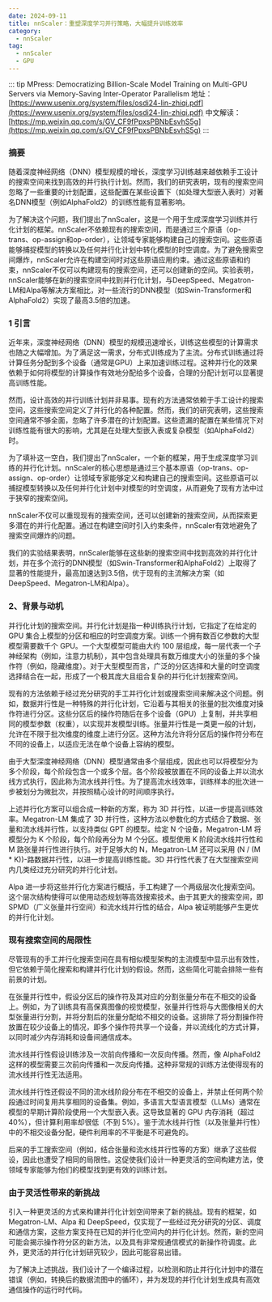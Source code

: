 ```yaml
---
date: 2024-09-11
title: nnScaler：重塑深度学习并行策略，大幅提升训练效率
category:
  - nnScaler
tag:
  - nnScaler
  - GPU
---
```


::: tip MPress: Democratizing Billion-Scale Model Training on Multi-GPU Servers via Memory-Saving Inter-Operator Parallelism
地址：[https://www.usenix.org/system/files/osdi24-lin-zhiqi.pdf](https://www.usenix.org/system/files/osdi24-lin-zhiqi.pdf)
中文解读：[https://mp.weixin.qq.com/s/GV_CF9fPpxsPBNbEsvhS5g](https://mp.weixin.qq.com/s/GV_CF9fPpxsPBNbEsvhS5g)
:::

### 摘要

随着深度神经网络（DNN）模型规模的增长，深度学习训练越来越依赖手工设计的搜索空间来找到高效的并行执行计划。然而，我们的研究表明，现有的搜索空间忽略了一些重要的计划配置，这些配置在某些设置下（如处理大型嵌入表时）对著名DNN模型（例如AlphaFold2）的训练性能有显著影响。

为了解决这个问题，我们提出了nnScaler，这是一个用于生成深度学习训练并行化计划的框架。nnScaler不依赖现有的搜索空间，而是通过三个原语（op-trans、op-assign和op-order），让领域专家能够构建自己的搜索空间。这些原语能够捕捉模型的转换以及任何并行化计划中转化模型的时空调度。为了避免搜索空间爆炸，nnScaler允许在构建空间时对这些原语应用约束。通过这些原语和约束，nnScaler不仅可以构建现有的搜索空间，还可以创建新的空间。实验表明，nnScaler能够在新的搜索空间中找到并行化计划，与DeepSpeed、Megatron-LM和Alpa等解决方案相比，对一些流行的DNN模型（如Swin-Transformer和AlphaFold2）实现了最高3.5倍的加速。

### 1 引言

近年来，深度神经网络（DNN）模型的规模迅速增长，训练这些模型的计算需求也随之大幅增加。为了满足这一需求，分布式训练成为了主流。分布式训练通过将计算任务分配到多个设备（通常是GPU）上来加速训练过程。这种并行化的效果依赖于如何将模型的计算操作有效地分配给多个设备，合理的分配计划可以显著提高训练性能。

然而，设计高效的并行训练计划并非易事。现有的方法通常依赖于手工设计的搜索空间，这些搜索空间定义了并行化的各种配置。然而，我们的研究表明，这些搜索空间通常不够全面，忽略了许多潜在的计划配置。这些遗漏的配置在某些情况下对训练性能有很大的影响，尤其是在处理大型嵌入表或复杂模型（如AlphaFold2）时。

为了填补这一空白，我们提出了nnScaler，一个新的框架，用于生成深度学习训练的并行化计划。nnScaler的核心思想是通过三个基本原语（op-trans、op-assign、op-order）让领域专家能够定义和构建自己的搜索空间。这些原语可以捕捉模型转换以及任何并行化计划中对模型的时空调度，从而避免了现有方法中过于狭窄的搜索空间。

nnScaler不仅可以重现现有的搜索空间，还可以创建新的搜索空间，从而探索更多潜在的并行化配置。通过在构建空间时引入约束条件，nnScaler有效地避免了搜索空间爆炸的问题。

我们的实验结果表明，nnScaler能够在这些新的搜索空间中找到高效的并行化计划，并在多个流行的DNN模型（如Swin-Transformer和AlphaFold2）上取得了显著的性能提升，最高加速达到3.5倍，优于现有的主流解决方案（如DeepSpeed、Megatron-LM和Alpa）。


### 2、背景与动机

并行化计划的搜索空间。并行化计划是指一种训练执行计划，它指定了在给定的 GPU 集合上模型的分区和相应的时空调度方案。训练一个拥有数百亿参数的大型模型需要数千个 GPU。一个大型模型可能由大约 100 层组成，每一层代表一个子神经架构（例如，注意力机制），其中包含处理具有数万维度大小的张量的多个操作符（例如，隐藏维度）。对于大型模型而言，广泛的分区选择和大量的时空调度选择结合在一起，形成了一个极其庞大且组合复杂的并行化计划搜索空间。

现有的方法依赖于经过充分研究的手工并行化计划或搜索空间来解决这个问题。例如，数据并行性是一种特殊的并行化计划，它沿着与其相关的张量的批次维度对操作符进行分区。这些分区后的操作符随后在多个设备（GPU）上复制，并共享相同的模型参数（权重），以实现并发模型训练。张量并行性是一类更一般的计划，允许在不限于批次维度的维度上进行分区。这种方法允许将分区后的操作符分布在不同的设备上，以适应无法在单个设备上容纳的模型。

由于大型深度神经网络（DNN）模型通常由多个层组成，因此也可以将模型分为多个阶段，每个阶段包含一个或多个层。各个阶段被放置在不同的设备上并以流水线方式执行，因此称为流水线并行性。为了提高流水线效率，训练样本的批次进一步被划分为微批次，并按照精心设计的时间顺序执行。

上述并行化方案可以组合成一种新的方案，称为 3D 并行性，以进一步提高训练效率。Megatron-LM 集成了 3D 并行性，这种方法以参数化的方式结合了数据、张量和流水线并行性，以支持类似 GPT 的模型。给定 N 个设备，Megatron-LM 将模型分为 K 个阶段，每个阶段再分为 M 个分区。模型使用 K 阶段流水线并行性和 M 路张量并行性进行执行。对于足够大的 N，Megatron-LM 还可以采用 (N / (M * K))-路数据并行性，以进一步提高训练性能。3D 并行性代表了在大型搜索空间内几类经过充分研究的并行化计划。

Alpa 进一步将这些并行化方案进行概括，手工构建了一个两级层次化搜索空间。这个层次结构使得可以使用动态规划等高效搜索技术。由于其更大的搜索空间，即 SPMD（广义张量并行空间）和流水线并行性的结合，Alpa 被证明能够产生更优的并行化计划。

### 现有搜索空间的局限性

尽管现有的手工并行化搜索空间在具有相似模型架构的主流模型中显示出有效性，但它依赖于简化搜索和构建并行化计划的假设。然而，这些简化可能会排除一些有前景的计划。

在张量并行性中，假设分区后的操作符及其对应的分割张量分布在不相交的设备上。例如，为了训练具有高保真图像的视觉模型，张量并行性将与大图像相关的大型张量进行分割，并将分割后的张量分配给不相交的设备。这排除了将分割操作符放置在较少设备上的情况，即多个操作符共享一个设备，并以流线化的方式计算，以同时减少内存消耗和设备间通信成本。

流水线并行性假设训练涉及一次前向传播和一次反向传播。然而，像 AlphaFold2 这样的模型需要三次前向传播和一次反向传播。这种非常规的训练方法使得现有的流水线并行性无法适用。

流水线并行性还假设不同的流水线阶段分布在不相交的设备上，并禁止任何两个阶段通过时间复用共享相同的设备集。例如，多语言大型语言模型（LLMs）通常在模型的早期计算阶段使用一个大型嵌入表。这导致显著的 GPU 内存消耗（超过 40%），但计算利用率却很低（不到 5%）。鉴于流水线并行性（以及张量并行性）中的不相交设备分配，硬件利用率的不平衡是不可避免的。

后来的手工搜索空间（例如，结合张量和流水线并行性等的方案）继承了这些假设，因此也遭受了相同的局限性。这促使我们设计一种更灵活的空间构建方法，使领域专家能够为他们的模型找到更有效的训练计划。

### 由于灵活性带来的新挑战

引入一种更灵活的方式来构建并行化计划空间带来了新的挑战。现有的框架，如 Megatron-LM、Alpa 和 DeepSpeed，仅实现了一些经过充分研究的分区、调度和通信方案，这些方案支持在已知的并行化空间内的并行化计划。然而，新的空间可能会揭示操作符分区的新方法，以及具有非常规通信模式的新操作符调度。此外，更灵活的并行化计划研究较少，因此可能容易出错。

为了解决上述挑战，我们设计了一个编译过程，以检测和防止并行化计划中的潜在错误（例如，转换后的数据流图中的循环），并为发现的并行化计划生成具有高效通信操作的运行时代码。